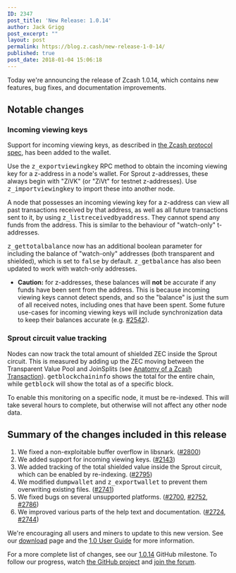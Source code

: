 ```yaml
---
ID: 2347
post_title: 'New Release: 1.0.14'
author: Jack Grigg
post_excerpt: ""
layout: post
permalink: https://blog.z.cash/new-release-1-0-14/
published: true
post_date: 2018-01-04 15:06:18
---
```

<p>Today we're announcing the release of Zcash 1.0.14, which contains new features, bug fixes, and documentation improvements.</p>

<h2>Notable changes</h2>

<h3>Incoming viewing keys</h3>
<p>Support for incoming viewing keys, as described in <a class="reference external" href="https://github.com/zcash/zips/blob/master/protocol/protocol.pdf">the Zcash protocol spec</a>, has been added to the wallet.</p>
<p>Use the <tt class="docutils literal">z_exportviewingkey</tt> RPC method to obtain the incoming viewing key for a z-address in a node's wallet. For Sprout z-addresses, these always begin with "ZiVK" (or "ZiVt" for testnet z-addresses). Use <tt class="docutils literal">z_importviewingkey</tt> to import these into another node.</p>
<p>A node that possesses an incoming viewing key for a z-address can view all past
transactions received by that address, as well as all future transactions sent
to it, by using <tt class="docutils literal">z_listreceivedbyaddress</tt>. They cannot spend any funds from the
address. This is similar to the behaviour of "watch-only" t-addresses.</p>
<p><tt class="docutils literal">z_gettotalbalance</tt> now has an additional boolean parameter for including the
balance of "watch-only" addresses (both transparent and shielded), which is set
to <tt class="docutils literal">false</tt> by default. <tt class="docutils literal">z_getbalance</tt> has also been updated to work with
watch-only addresses.</p>
<ul class="simple">
<li><strong>Caution:</strong> for z-addresses, these balances will <strong>not</strong> be accurate if any
funds have been sent from the address. This is because incoming viewing keys
cannot detect spends, and so the "balance" is just the sum of all received
notes, including ones that have been spent. Some future use-cases for incoming
viewing keys will include synchronization data to keep their balances accurate
(e.g. <a class="reference external" href="https://github.com/zcash/zcash/issues/2542">#2542</a>).</li>
</ul>

<h3>Sprout circuit value tracking</h3>
<p>Nodes can now track the total amount of shielded ZEC inside the Sprout circuit.
This is measured by adding up the ZEC moving between the Transparent Value Pool
and JoinSplits (see <a class="reference external" href="/anatomy-of-zcash/">Anatomy of a Zcash Transaction</a>).
<tt class="docutils literal">getblockchaininfo</tt> shows the total for the entire chain, while <tt class="docutils literal">getblock</tt>
will show the total as of a specific block.</p>
<p>To enable this monitoring on a specific node, it must be re-indexed. This will
take several hours to complete, but otherwise will not affect any other node
data.</p>

<h2>Summary of the changes included in this release</h2>
<ol class="arabic simple">
<li>We fixed a non-exploitable buffer overflow in libsnark. (<a class="reference external" href="https://github.com/zcash/zcash/pull/2800">#2800</a>)</li>
<li>We added support for incoming viewing keys. (<a class="reference external" href="https://github.com/zcash/zcash/pull/2143">#2143</a>)</li>
<li>We added tracking of the total shielded value inside the Sprout circuit, which can be enabled by re-indexing. (<a class="reference external" href="https://github.com/zcash/zcash/pull/2795">#2795</a>)</li>
<li>We modified <tt class="docutils literal">dumpwallet</tt> and <tt class="docutils literal">z_exportwallet</tt> to prevent them overwriting existing files. (<a class="reference external" href="https://github.com/zcash/zcash/pull/2741">#2741</a>)</li>
<li>We fixed bugs on several unsupported platforms. (<a class="reference external" href="https://github.com/zcash/zcash/pull/2700">#2700</a>, <a class="reference external" href="https://github.com/zcash/zcash/pull/2752">#2752</a>, <a class="reference external" href="https://github.com/zcash/zcash/pull/2786">#2786</a>)</li>
<li>We improved various parts of the help text and documentation. (<a class="reference external" href="https://github.com/zcash/zcash/pull/2724">#2724</a>, <a class="reference external" href="https://github.com/zcash/zcash/pull/2744">#2744</a>)</li>
</ol>
<p>We're encouraging all users and miners to update to this new version. See our <a class="reference external" href="https://z.cash/download.html">download</a>
page and the <a class="reference external" href="https://zcash.readthedocs.io/en/latest/rtd_pages/rtd_docs/user_guide.html">1.0 User Guide</a> for more information.</p>
<p>For a more complete list of changes, see our <a class="reference external" href="https://github.com/zcash/zcash/milestone/64?closed=1">1.0.14</a>
GitHub milestone. To follow our progress, watch <a class="reference external" href="https://github.com/zcash/zcash/milestones">the GitHub project</a>
and <a class="reference external" href="https://forum.z.cash/">join the forum</a>.</p>